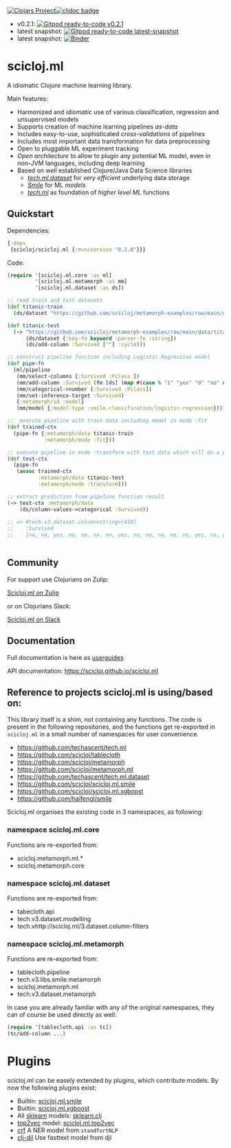 [![Clojars Project](https://img.shields.io/clojars/v/scicloj/scicloj.ml.svg)](https://clojars.org/scicloj/scicloj.ml/)[![cljdoc badge](https://cljdoc.org/badge/scicloj/scicloj.ml)](https://cljdoc.org/d/scicloj/scicloj.ml)
- v0.2.1: [![Gitpod ready-to-code v0.2.1](https://img.shields.io/badge/Gitpod-ready--to--code-908a85?logo=gitpod)](https://gitpod.io/#https://github.com/scicloj/scicloj.ml/tree/v0.2.1)
- latest snapshot: [![Gitpod ready-to-code latest-snapshot](https://img.shields.io/badge/Gitpod-ready--to--code-908a85?logo=gitpod)](https://gitpod.io/#https://github.com/scicloj/scicloj.ml)
- latest snapshot: [![Binder](https://mybinder.org/badge_logo.svg)](https://mybinder.org/v2/gh/scicloj/scicloj.ml/HEAD?filepath=docs%2Fquickstart.ipynb)

# scicloj.ml

A idiomatic Clojure machine learning library.

Main features:
- Harmonized and *idiomatic* use of various classification, regression and unsupervised models 
- Supports creation of machine learning pipelines *as-data*
- Includes easy-to-use, sophisticated *cross-validations* of pipelines
- Includes most important data transformation for data preprocessing
- Open to pluggable ML experiment tracking
- *Open architecture* to allow to plugin any potential ML model, even in non-JVM languages, including deep learning
- Based on well established Clojure/Java Data Science libraries
    - [*tech.ml.dataset*](https://github.com/techascent/tech.ml.dataset) for *very efficient* underlying data storage
    - [*Smile*](https://haifengl.github.io/) for ML *models*
    - [*tech.ml*](https://github.com/techascent/tech.ml) as foundation of *higher level ML* functions

## Quickstart

Dependencies: 

``` clojure
{:deps
 {scicloj/scicloj.ml {:mvn/version "0.2.0"}}}
```


Code:

```clojure
(require '[scicloj.ml.core :as ml]
         '[scicloj.ml.metamorph :as mm]
         '[scicloj.ml.dataset :as ds])

;; read train and test datasets
(def titanic-train
  (ds/dataset "https://github.com/scicloj/metamorph-examples/raw/main/data/titanic/train.csv" {:key-fn keyword :parser-fn :string}))

(def titanic-test
  (-> "https://github.com/scicloj/metamorph-examples/raw/main/data/titanic/test.csv"
      (ds/dataset {:key-fn keyword :parser-fn :string})
      (ds/add-column :Survived [""] :cycle)))

;; construct pipeline function including Logistic Regression model
(def pipe-fn
  (ml/pipeline
   (mm/select-columns [:Survived :Pclass ])
   (mm/add-column :Survived (fn [ds] (map #(case % "1" "yes" "0" "no" nil "") (:Survived ds))))
   (mm/categorical->number [:Survived :Pclass])
   (mm/set-inference-target :Survived)
   {:metamorph/id :model}
   (mm/model {:model-type :smile.classification/logistic-regression})))

;;  execute pipeline with train data including model in mode :fit
(def trained-ctx
  (pipe-fn {:metamorph/data titanic-train
            :metamorph/mode :fit}))

;; execute pipeline in mode :transform with test data which will do a prediction 
(def test-ctx
  (pipe-fn
   (assoc trained-ctx
          :metamorph/data titanic-test
          :metamorph/mode :transform)))

;; extract prediction from pipeline function result
(-> test-ctx :metamorph/data
    (ds/column-values->categorical :Survived))
    
;; => #tech.v3.dataset.column<string>[418]
;;    :Survived
;;    [no, no, yes, no, no, no, no, yes, no, no, no, no, no, yes, no, yes, yes, no, no, no...]   
                
```

## Community
For support use Clojurians on Zulip:

[Scicloj.ml on Zulip](https://clojurians.zulipchat.com/#narrow/stream/283491-scicloj.2Eml-dev)

or on Clojurians Slack:

[Scicloj.ml on Slack](https://app.slack.com/client/T03RZGPFR/C02KKT03HV5/thread/CQT1NFF4L-1635769673.041400)


## Documentation


Full documentation is here as [userguides](https://github.com/scicloj/scicloj.ml-tutorials)

API documentation:
https://scicloj.github.io/scicloj.ml


## Reference to projects scicloj.ml is using/based on:

This library itself is a shim, not containing any functions.
The code is present in the following repositories, and the functions get re-exported in `scicloj.ml` in a 
small number of namespaces for user convenience.


* https://github.com/techascent/tech.ml
* https://github.com/scicloj/tablecloth
* https://github.com/scicloj/metamorph
* https://github.com/scicloj/metamorph.ml 
* https://github.com/techascent/tech.ml.dataset
* https://github.com/scicloj/scicloj.ml.smile
* https://github.com/scicloj/scicloj.ml.xgboost
* https://github.com/haifengl/smile


Scicloj.ml organises the existing code in 3 namespaces, as following:

### namespace scicloj.ml.core
Functions are re-exported from:

* scicloj.metamorph.ml.*
* scicloj.metamorph.core

### namespace scicloj.ml.dataset
Functions are re-exported from:

* tabecloth.api
* tech.v3.dataset.modelling
* tech.vhttp://scicloj.ml/3.dataset.column-filters

### namespace scicloj.ml.metamorph
Functions are re-exported from:

* tablecloth.pipeline
* tech.v3.libs.smile.metamorph
* scicloj.metamorph.ml
* tech.v3.dataset.metamorph


In case you are already familar with any of the original namespaces, they can of course be used directly as well:

```clojure
(require '[tablecloth.api :as tc])
(tc/add-column ...)
```
# Plugins

scicloj.ml can be easely extended by plugins, which contribute models.
By now the following plugins exist:

* Builtin: [scicloj.ml.smile](https://github.com/scicloj/scicloj.ml.smile)
* Builtin: [scicloj.ml.xgboost](https://github.com/scicloj/scicloj.ml.xgboost)
* All [sklearn](https://scikit-learn.org/stable/index.html) models: [sklearn.clj](https://github.com/scicloj/sklearn-clj)
* [top2vec](https://github.com/ddangelov/Top2Vec) model: [scicloj.ml.top2vec](https://github.com/scicloj/scicloj.ml.top2vec)
* [crf](https://github.com/scicloj/scicloj.ml.crf) A NER model from `standfortNLP`
* [clj-djl](https://github.com/scicloj/scicloj.ml.clj-djl) Use fasttext model from djl
